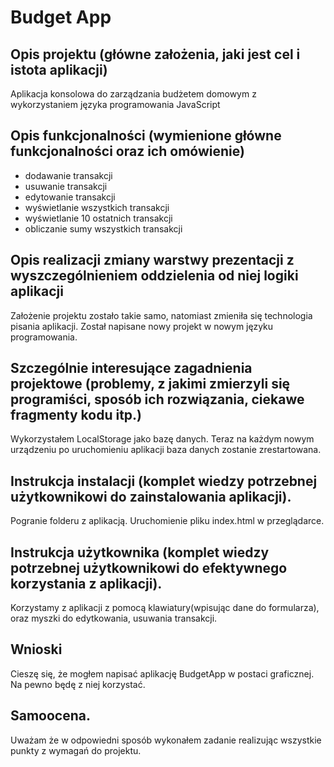 # Budget App

## Opis projektu (główne założenia, jaki jest cel i istota aplikacji)
Aplikacja konsolowa do zarządzania budżetem domowym z wykorzystaniem języka programowania JavaScript

## Opis funkcjonalności (wymienione główne funkcjonalności oraz ich omówienie)
- dodawanie transakcji
- usuwanie transakcji
- edytowanie transakcji
- wyświetlanie wszystkich transakcji
- wyświetlanie 10 ostatnich transakcji
- obliczanie sumy wszystkich transakcji

## Opis realizacji zmiany warstwy prezentacji z wyszczególnieniem oddzielenia od niej logiki aplikacji
Założenie projektu zostało takie samo, natomiast zmieniła się technologia pisania aplikacji. Został napisane nowy projekt w nowym języku programowania.

##  Szczególnie interesujące zagadnienia projektowe (problemy, z jakimi zmierzyli się programiści, sposób ich rozwiązania, ciekawe fragmenty kodu itp.)

Wykorzystałem LocalStorage jako bazę danych. Teraz na każdym nowym urządzeniu po uruchomieniu aplikacji baza danych zostanie zrestartowana. 

## Instrukcja instalacji (komplet wiedzy potrzebnej użytkownikowi do zainstalowania aplikacji).
Pogranie folderu z aplikacją. Uruchomienie pliku index.html w przeglądarce.
## Instrukcja użytkownika (komplet wiedzy potrzebnej użytkownikowi do efektywnego korzystania z aplikacji).
Korzystamy z aplikacji z pomocą klawiatury(wpisując dane do formularza), oraz myszki do edytkowania, usuwania transakcji.
## Wnioski
Cieszę się, że mogłem napisać aplikację BudgetApp w postaci graficznej. Na pewno będę z niej korzystać. 
## Samoocena.
Uważam że w odpowiedni sposób wykonałem zadanie realizując wszystkie punkty z wymagań do projektu. 

